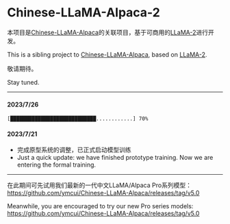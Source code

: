 # Chinese-LLaMA-Alpaca-2
本项目是[Chinese-LLaMA-Alpaca](https://github.com/ymcui/Chinese-LLaMA-Alpaca)的关联项目，基于可商用的[LLaMA-2](https://github.com/facebookresearch/llama)进行开发。

This is a sibling project to [Chinese-LLaMA-Alpaca](https://github.com/ymcui/Chinese-LLaMA-Alpaca), based on [LLaMA-2](https://github.com/facebookresearch/llama).

敬请期待。

Stay tuned. 

-----

#### 2023/7/26

`[████████████████████████████............] 70%`

#### 2023/7/21

- 完成原型系统的调整，已正式启动模型训练
- Just a quick update: we have finished prototype training. Now we are entering the formal training. 

----

在此期间可先试用我们最新的一代中文LLaMA/Alpaca Pro系列模型：https://github.com/ymcui/Chinese-LLaMA-Alpaca/releases/tag/v5.0

Meanwhile, you are encouraged to try our new Pro series models: https://github.com/ymcui/Chinese-LLaMA-Alpaca/releases/tag/v5.0
